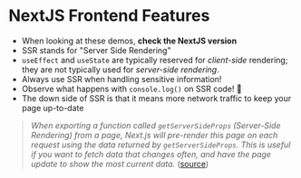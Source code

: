 # NextJS Frontend Features

- When looking at these demos, **check the NextJS version**
- SSR stands for "Server Side Rendering"
- `useEffect` and `useState` are typically reserved for *client-side* rendering; they are not typically used for *server-side rendering*.
- Always use SSR when handling sensitive information!
- Observe what happens with `console.log()` on SSR code! 👀
- The down side of SSR is that it means more network traffic to keep your page up-to-date

> *When exporting a function called `getServerSideProps` (Server-Side Rendering) from a page, Next.js will pre-render this page on each request using the data returned by `getServerSideProps`. This is useful if you want to fetch data that changes often, and have the page update to show the most current data.*
> ([source](https://nextjs.org/docs/pages/api-reference/functions/get-server-side-props))

